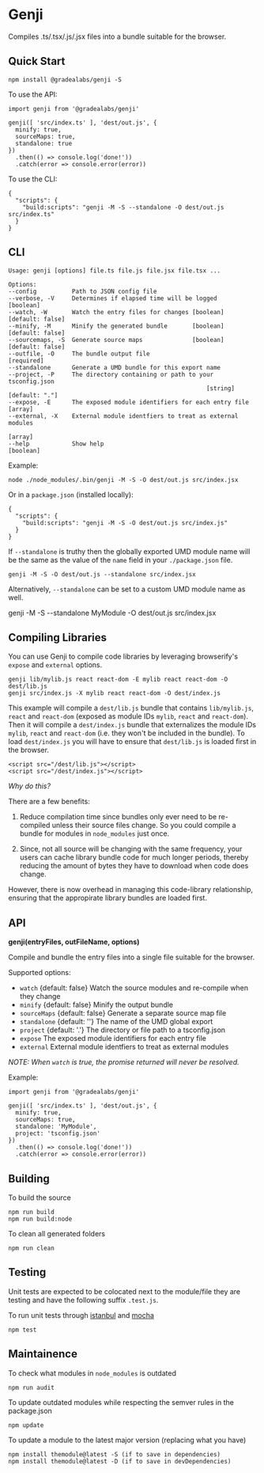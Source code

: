 # Genji

Compiles .ts/.tsx/.js/.jsx files into a bundle suitable for the browser.

## Quick Start

    npm install @gradealabs/genji -S

To use the API:

    import genji from '@gradealabs/genji'

    genji([ 'src/index.ts' ], 'dest/out.js', {
      minify: true,
      sourceMaps: true,
      standalone: true
    })
      .then(() => console.log('done!'))
      .catch(error => console.error(error))

To use the CLI:

    {
      "scripts": {
        "build:scripts": "genji -M -S --standalone -O dest/out.js src/index.ts"
      }
    }

## CLI

    Usage: genji [options] file.ts file.js file.jsx file.tsx ...

    Options:
    --config          Path to JSON config file
    --verbose, -V     Determines if elapsed time will be logged          [boolean]
    --watch, -W       Watch the entry files for changes [boolean] [default: false]
    --minify, -M      Minify the generated bundle       [boolean] [default: false]
    --sourcemaps, -S  Generate source maps              [boolean] [default: false]
    --outfile, -O     The bundle output file                            [required]
    --standalone      Generate a UMD bundle for this export name
    --project, -P     The directory containing or path to your tsconfig.json
                                                            [string] [default: "."]
    --expose, -E      The exposed module identifiers for each entry file   [array]
    --external, -X    External module identfiers to treat as external modules
                                                                            [array]
    --help            Show help                                          [boolean]

Example:

    node ./node_modules/.bin/genji -M -S -O dest/out.js src/index.jsx

Or in a `package.json` (installed locally):

    {
      "scripts": {
        "build:scripts": "genji -M -S -O dest/out.js src/index.js"
      }
    }

If `--standalone` is truthy then the globally exported UMD module name will be
the same as the value of the `name` field in your `./package.json` file.

    genji -M -S -O dest/out.js --standalone src/index.jsx

Alternatively, `--standalone` can be set to a custom UMD module name as well.

genji -M -S --standalone MyModule -O dest/out.js src/index.jsx

## Compiling Libraries

You can use Genji to compile code libraries by leveraging browserify's `expose`
and `external` options.

    genji lib/mylib.js react react-dom -E mylib react react-dom -O dest/lib.js
    genji src/index.js -X mylib react react-dom -O dest/index.js

This example will compile a `dest/lib.js` bundle that contains `lib/mylib.js`,
`react` and `react-dom` (exposed as module IDs `mylib`, `react` and `react-dom`).
Then it will compile a `dest/index.js` bundle that externalizes the module IDs
`mylib`, `react` and `react-dom` (i.e. they won't be included in the bundle). To
load `dest/index.js` you will have to ensure that `dest/lib.js` is loaded first
in the browser.

    <script src="/dest/lib.js"></script>
    <script src="/dest/index.js"></script>

*Why do this?*

There are a few benefits:

1) Reduce compilation time since bundles only ever need to be re-compiled unless
   their source files change. So you could compile a bundle for modules in
   `node_modules` just once.

2) Since, not all source will be changing with the same frequency, your users
   can cache library bundle code for much longer periods, thereby reducing the
   amount of bytes they have to download when code does change.

However, there is now overhead in managing this code-library relationship,
ensuring that the appropirate library bundles are loaded first.

## API

**genji(entryFiles, outFileName, options)**

Compile and bundle the entry files into a single file suitable for the browser.

Supported options:

- `watch` {default: false} Watch the source modules and re-compile when they change
- `minify` {default: false} Minify the output bundle
- `sourceMaps` {default: false} Generate a separate source map file
- `standalone` {default: ''} The name of the UMD global export
- `project` {default: '.'} The directory or file path to a tsconfig.json
- `expose` The exposed module identifiers for each entry file
- `external` External module identfiers to treat as external modules

*NOTE: When `watch` is true, the promise returned will never be resolved.*

Example:

    import genji from '@gradealabs/genji'

    genji([ 'src/index.ts' ], 'dest/out.js', {
      minify: true,
      sourceMaps: true,
      standalone: 'MyModule',
      project: 'tsconfig.json'
    })
      .then(() => console.log('done!'))
      .catch(error => console.error(error))

## Building

To build the source

    npm run build
    npm run build:node

To clean all generated folders

    npm run clean

## Testing

Unit tests are expected to be colocated next to the module/file they are testing
and have the following suffix `.test.js`.

To run unit tests through [istanbul](https://istanbul.js.org/) and
[mocha](http://mochajs.org/)

    npm test

## Maintainence

To check what modules in `node_modules` is outdated

    npm run audit

To update outdated modules while respecting the semver rules in the package.json

    npm update

To update a module to the latest major version (replacing what you have)

    npm install themodule@latest -S (if to save in dependencies)
    npm install themodule@latest -D (if to save in devDependencies)
